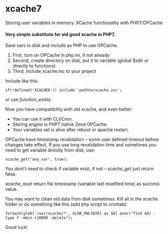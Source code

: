 # xcache7
Storing user variables in memory. XCache functionality with PHP7/OPCache

#### Very simple substitute for old good xcache in PHP7.
Save vars to disk and include as PHP to use OPCache.

1. First, turn on OPCache in php.ini, if not already
2. Second, create directory on disk, put it to variable (global $xdir or directly to functions)
3. Third, include xcache.inc to your project

Include like this:
```
if(!defined('XCACHED')) include 'pathto/xcache.inc';
```
or use *function_exists*.

Now you have compatibility with old xcache, and even better:
- You can use it with CLI/Cron.
- Storing engine is PHP7 native Zend OPCache.
- Your variables set is alive after reboot or apache restart.

OPCache have timestamp revalidation – some user defined timeout before changes take effect. If you use long revalidation time and sometimes you need to get variable directly from disk, use:
```
xcache_get('any_var', true);
```
You dont't need to check if variable exist, if not – *xcache_get* just return false.

*xcache_isset* return file timestamp (variable last modified time) as success value.

You may want to clean old data from disk sometimes. Kill all in the xcache folder or do something like this (add php script to crontab):
```
foreach(glob('/var/xcache/*', GLOB_ONLYDIR) as $d) exec("find $d/ -type f -mmin +10080 -delete");
```

Good luck!
